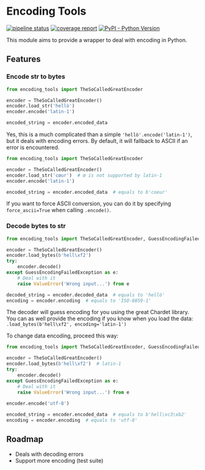 # Encoding Tools

[![pipeline status](https://gitlab.kozlek.net/open-source/encoding_tools/badges/dev/pipeline.svg)](https://github.com/Tberdy/encoding_tools)
[![coverage report](https://gitlab.kozlek.net/open-source/encoding_tools/badges/dev/coverage.svg)](https://github.com/Tberdy/encoding_tools)
[![PyPI - Python Version](https://img.shields.io/badge/Python-3.6%2C%203.7-blue.svg)](https://docs.python.org/3/whatsnew/3.7.html)


This module aims to provide a wrapper to deal with encoding in Python.

## Features
### Encode str to bytes

```python
from encoding_tools import TheSoCalledGreatEncoder

encoder = TheSoCalledGreatEncoder()
encoder.load_str('hellò')
encoder.encode('latin-1')

encoded_string = encoder.encoded_data
```

Yes, this is a much complicated than a simple `'hellò'.encode('latin-1')`, but it deals with encoding errors.
By default, it will fallback to ASCII if an error is encountered.

```python
from encoding_tools import TheSoCalledGreatEncoder

encoder = TheSoCalledGreatEncoder()
encoder.load_str('cœur')  # œ is not supported by latin-1
encoder.encode('latin-1')

encoded_string = encoder.encoded_data  # equals to b'coeur' 
```

If you want to force ASCII conversion, you can do it by specifying `force_ascii=True` when
calling `.encode()`.

### Decode bytes to str

```python
from encoding_tools import TheSoCalledGreatEncoder, GuessEncodingFailedException

encoder = TheSoCalledGreatEncoder()
encoder.load_bytes(b'hell\xf2')
try:
    encoder.decode()
except GuessEncodingFailedException as e:
    # Deal with it
    raise ValueError('Wrong input...') from e

decoded_string = encoder.decoded_data  # equals to 'hellò'
encoding = encoder.encoding  # equals to 'ISO-8859-1'
```

The decoder will guess encoding for you using the great Chardet library. You can as well provide the encoding
if you know when you load the data: `.load_bytes(b'hell\xf2', encoding='latin-1')`

To change data encoding, proceed this way:
```python
from encoding_tools import TheSoCalledGreatEncoder, GuessEncodingFailedException

encoder = TheSoCalledGreatEncoder()
encoder.load_bytes(b'hell\xf2')  # latin-1
try:
    encoder.decode()
except GuessEncodingFailedException as e:
    # Deal with it
    raise ValueError('Wrong input...') from e
    
encoder.encode('utf-8')

encoded_string = encoder.encoded_data  # equals to b'hell\xc3\xb2'
encoding = encoder.encoding  # equals to 'utf-8'
```

## Roadmap
* Deals with decoding errors
* Support more encoding (test suite)
